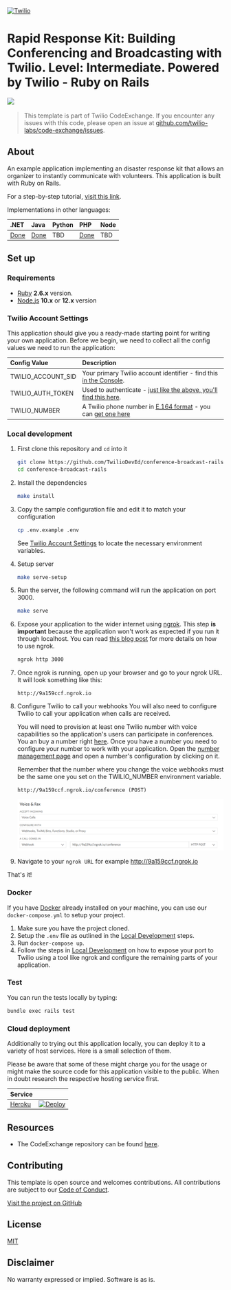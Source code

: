 <a href="https://www.twilio.com">
  <img src="https://static0.twilio.com/marketing/bundles/marketing/img/logos/wordmark-red.svg" alt="Twilio" width="250" />
</a>

# Rapid Response Kit: Building Conferencing and Broadcasting with Twilio. Level: Intermediate. Powered by Twilio - Ruby on Rails

![](https://github.com/TwilioDevEd/conference-broadcast-rails/workflows/Ruby/badge.svg)

> This template is part of Twilio CodeExchange. If you encounter any issues with this code, please open an issue at [github.com/twilio-labs/code-exchange/issues](https://github.com/twilio-labs/code-exchange/issues).

## About

An example application implementing an disaster response kit that allows an organizer to instantly communicate with volunteers. This application is built with Ruby on Rails. 

For a step-by-step tutorial, [visit this link](https://www.twilio.com/docs/howto/walkthrough/conference-broadcast/ruby/rails).

Implementations in other languages:

| .NET | Java | Python | PHP | Node |
| :--- | :--- | :----- | :-- | :--- |
| [Done](https://github.com/TwilioDevEd/conference-broadcast-csharp)  | [Done](https://github.com/TwilioDevEd/conference-broadcast-spark)  | TBD  | [Done](https://github.com/TwilioDevEd/conference-broadcast-laravel) | TBD |

## Set up

### Requirements
- [Ruby](https://www.ruby-lang.org/) **2.6.x** version.
- [Node.js](https://nodejs.org/en/) **10.x** or **12.x** version

### Twilio Account Settings

This application should give you a ready-made starting point for writing your own application.
Before we begin, we need to collect all the config values we need to run the application:

| Config Value | Description |
| :----------- | :---------- |
| TWILIO_ACCOUNT_SID  | Your primary Twilio account identifier - find this [in the Console](https://www.twilio.com/console). |
| TWILIO_AUTH_TOKEN   | Used to authenticate - [just like the above, you'll find this here](https://www.twilio.com/console). |
| TWILIO_NUMBER | A Twilio phone number in [E.164 format](https://en.wikipedia.org/wiki/E.164) - you can [get one here](https://www.twilio.com/console/phone-numbers/incoming) |

### Local development

1. First clone this repository and `cd` into it

   ```bash
   git clone https://github.com/TwilioDevEd/conference-broadcast-rails.git
   cd conference-broadcast-rails
   ```

2. Install the dependencies

   ```bash
   make install
   ```

3. Copy the sample configuration file and edit it to match your configuration

   ```bash
   cp .env.example .env
   ```

   See [Twilio Account Settings](#twilio-account-settings) to locate the necessary environment variables.

4. Setup server
   ```bash
   make serve-setup
   ```

5. Run the server, the following command will run the application on port 3000.

   ```bash
   make serve
   ```

6. Expose your application to the wider internet using [ngrok](http://ngrok.com). This step
   **is important** because the application won't work as expected if you run it through
   localhost. You can read [this blog post](https://www.twilio.com/blog/2015/09/6-awesome-reasons-to-use-ngrok-when-testing-webhooks.html)
   for more details on how to use ngrok.

   ```bash
   ngrok http 3000
   ```

7. Once ngrok is running, open up your browser and go to your ngrok URL. It will
   look something like this: 
   
   ```
   http://9a159ccf.ngrok.io
   ```

8. Configure Twilio to call your webhooks You will also need to configure Twilio to call your application when calls are received.

   You will need to provision at least one Twilio number with voice capabilities so the application's users can participate in conferences. You an buy a number right [here](https://www.twilio.com/console/phone-numbers/search). Once you have a number you need to configure your number to work with your application. Open the [number management page](https://www.twilio.com/console/phone-numbers/incoming) and open a number's configuration by clicking on it.

   Remember that the number where you change the voice webhooks must be the same one you set on the TWILIO_NUMBER environment variable.

   ```
   http://9a159ccf.ngrok.io/conference (POST)
   ```

   ![](images/number_voice_url.png)

9. Navigate to your `ngrok URL` for example http://9a159ccf.ngrok.io

That's it!

### Docker

If you have [Docker](https://www.docker.com/) already installed on your machine, you can use our `docker-compose.yml` to setup your project.

1. Make sure you have the project cloned.
2. Setup the `.env` file as outlined in the [Local Development](#local-development) steps.
3. Run `docker-compose up`.
4. Follow the steps in [Local Development](#local-development) on how to expose your port to Twilio using a tool like ngrok and configure the remaining parts of your application.

### Test

You can run the tests locally by typing:

```bash
bundle exec rails test
```

### Cloud deployment

Additionally to trying out this application locally, you can deploy it to a variety of host services. Here is a small selection of them.

Please be aware that some of these might charge you for the usage or might make the source code for this application visible to the public. When in doubt research the respective hosting service first.

| Service                           |                                                                                                                                                                                                                           |
| :-------------------------------- | :------------------------------------------------------------------------------------------------------------------------------------------------------------------------------------------------------------------------ |
| [Heroku](https://www.heroku.com/) | [![Deploy](https://www.herokucdn.com/deploy/button.svg)](https://heroku.com/deploy)                                                                                                                                       |

## Resources

- The CodeExchange repository can be found [here](https://github.com/twilio-labs/code-exchange/).

## Contributing

This template is open source and welcomes contributions. All contributions are subject to our [Code of Conduct](https://github.com/twilio-labs/.github/blob/master/CODE_OF_CONDUCT.md).

[Visit the project on GitHub](https://github.com/twilio-labs/sample-template-nodejs)

## License

[MIT](http://www.opensource.org/licenses/mit-license.html)

## Disclaimer

No warranty expressed or implied. Software is as is.

[twilio]: https://www.twilio.com
